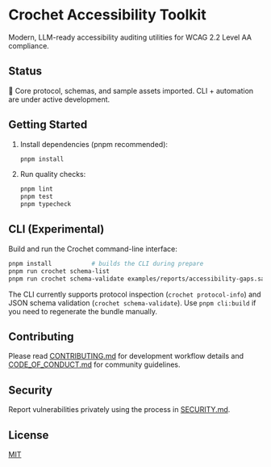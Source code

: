 # Crochet Accessibility Toolkit

Modern, LLM-ready accessibility auditing utilities for WCAG 2.2 Level AA compliance.

## Status

🚧 Core protocol, schemas, and sample assets imported. CLI + automation are under active development.

## Getting Started

1. Install dependencies (pnpm recommended):
   ```bash
   pnpm install
   ```
2. Run quality checks:
   ```bash
   pnpm lint
   pnpm test
   pnpm typecheck
   ```

## CLI (Experimental)

Build and run the Crochet command-line interface:

```bash
pnpm install           # builds the CLI during prepare
pnpm run crochet schema-list
pnpm run crochet schema-validate examples/reports/accessibility-gaps.sample.json
```

The CLI currently supports protocol inspection (`crochet protocol-info`) and JSON schema validation (`crochet schema-validate`). Use `pnpm cli:build` if you need to regenerate the bundle manually.

## Contributing

Please read [CONTRIBUTING.md](./CONTRIBUTING.md) for development workflow details and [CODE_OF_CONDUCT.md](./CODE_OF_CONDUCT.md) for community guidelines.

## Security

Report vulnerabilities privately using the process in [SECURITY.md](./SECURITY.md).

## License

[MIT](./LICENSE)

